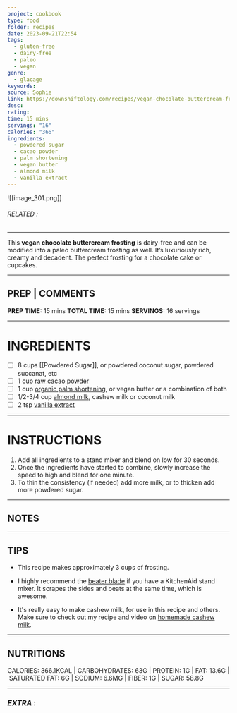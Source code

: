 ```yaml
---
project: cookbook
type: food
folder: recipes
date: 2023-09-21T22:54
tags:
  - gluten-free
  - dairy-free
  - paleo
  - vegan
genre:
  - glacage
keywords: 
source: Sophie
link: https://downshiftology.com/recipes/vegan-chocolate-buttercream-frosting/
desc: 
rating: 
time: 15 mins
servings: "16"
calories: "366"
ingredients:
  - powdered sugar
  - cacao powder
  - palm shortening
  - vegan butter
  - almond milk
  - vanilla extract
---
```


![[image_301.png]]
###### *RELATED* : 
---
This **vegan chocolate buttercream frosting** is dairy-free and can be modified into a paleo buttercream frosting as well. It’s luxuriously rich, creamy and decadent. The perfect frosting for a chocolate cake or cupcakes.

---
## PREP | COMMENTS

**PREP TIME:** 15 mins
**TOTAL TIME:** 15 mins
**SERVINGS:** 16 servings

---
# INGREDIENTS

- [ ] 8 cups [[Powdered Sugar]], or powdered coconut sugar, powdered succanat, etc
- [ ] 1 cup [raw cacao powder](https://amzn.to/3MGQnVo)
- [ ] 1 cup [organic palm shortening](https://amzn.to/3ol8Opp), or vegan butter or a combination of both
- [ ] 1/2-3/4 cup [almond milk](https://downshiftology.com/recipes/how-to-make-almond-milk/), cashew milk or coconut milk
- [ ] 2 tsp [vanilla extract](https://amzn.to/3McT2Vm)

---
# INSTRUCTIONS

1. Add all ingredients to a stand mixer and blend on low for 30 seconds. 
2. Once the ingredients have started to combine, slowly increase the speed to high and blend for one minute.
3. To thin the consistency (if needed) add more milk, or to thicken add more powdered sugar.

---
## NOTES



---
## TIPS

- This recipe makes approximately 3 cups of frosting.
- I highly recommend the [beater blade](http://amzn.to/2BliLGB) if you have a KitchenAid stand mixer. It scrapes the sides and beats at the same time, which is awesome.
    
- It's really easy to make cashew milk, for use in this recipe and others. Make sure to check out my recipe and video on [homemade cashew milk](https://downshiftology.com/videos/make-cashew-milk-dairy-free/).

---
## NUTRITIONS

CALORIES: 366.1KCAL | CARBOHYDRATES: 63G | PROTEIN: 1G | FAT: 13.6G | SATURATED FAT: 6G | SODIUM: 6.6MG | FIBER: 1G | SUGAR: 58.8G

---
### *EXTRA* :



